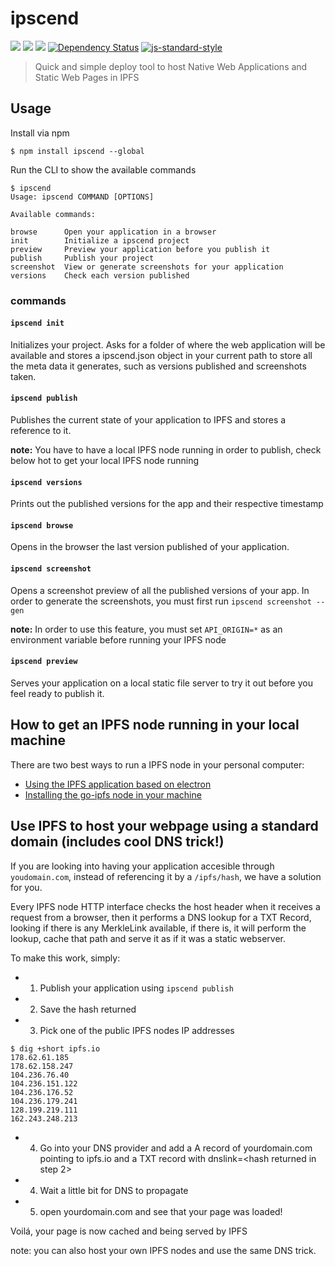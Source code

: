 ipscend
=======

[![](https://img.shields.io/badge/made%20by-Protocol%20Labs-blue.svg?style=flat-square)](http://ipn.io) [![](https://img.shields.io/badge/freenode-%23ipfs-blue.svg?style=flat-square)](http://webchat.freenode.net/?channels=%23ipfs) ![](https://img.shields.io/badge/coverage-%3F-yellow.svg?style=flat-square) [![Dependency Status](https://david-dm.org/diasdavid/ipscend.svg?style=flat-square)](https://david-dm.org/diasdavid/ipscend) [![js-standard-style](https://img.shields.io/badge/code%20style-standard-brightgreen.svg?style=flat-square)](https://github.com/feross/standard)

> Quick and simple deploy tool to host Native Web Applications and Static Web Pages in IPFS

## Usage

Install via npm

```
$ npm install ipscend --global
```

Run the CLI to show the available commands

```
$ ipscend
Usage: ipscend COMMAND [OPTIONS]

Available commands:

browse      Open your application in a browser
init        Initialize a ipscend project
preview     Preview your application before you publish it
publish     Publish your project
screenshot  View or generate screenshots for your application
versions    Check each version published
```

### commands

#### `ipscend init`

Initializes your project. Asks for a folder of where the web application will be available and stores a ipscend.json object in your current path to store all the meta data it generates, such as versions published and screenshots taken.

#### `ipscend publish`

Publishes the current state of your application to IPFS and stores a reference to it.

**note:** You have to have a local IPFS node running in order to publish, check below hot to get your local IPFS node running

#### `ipscend versions`

Prints out the published versions for the app and their respective timestamp

#### `ipscend browse`

Opens in the browser the last version published of your application.

#### `ipscend screenshot`

Opens a screenshot preview of all the published versions of your app. In order to generate the screenshots, you must first run `ipscend screenshot --gen`

**note:** In order to use this feature, you must set `API_ORIGIN=*` as an environment variable before running your IPFS node

#### `ipscend preview`

Serves your application on a local static file server to try it out before you feel ready to publish it.

## How to get an IPFS node running in your local machine

There are two best ways to run a IPFS node in your personal computer:

- [Using the IPFS application based on electron](https://github.com/ipfs/electron-app)
- [Installing the go-ipfs node in your machine](http://ipfs.io/docs/install)

## Use IPFS to host your webpage using a standard domain (includes cool DNS trick!)

If you are looking into having your application accesible through `youdomain.com`, instead of referencing it by a `/ipfs/hash`, we have a solution for you.

Every IPFS node HTTP interface checks the host header when it receives a request from a browser, then it performs a DNS lookup for a TXT Record, looking if there is any MerkleLink available, if there is, it will perform the lookup, cache that path and serve it as if it was a static webserver.

To make this work, simply:

- 1. Publish your application using `ipscend publish`
- 2. Save the hash returned
- 3. Pick one of the public IPFS nodes IP addresses
```
$ dig +short ipfs.io
178.62.61.185
178.62.158.247
104.236.76.40
104.236.151.122
104.236.176.52
104.236.179.241
128.199.219.111
162.243.248.213
```
- 4. Go into your DNS provider and add a A record of yourdomain.com pointing to ipfs.io and a TXT record with dnslink=<hash returned in step 2>
- 4. Wait a little bit for DNS to propagate
- 5. open yourdomain.com and see that your page was loaded! 

Voilá, your page is now cached and being served by IPFS

note: you can also host your own IPFS nodes and use the same DNS trick.
